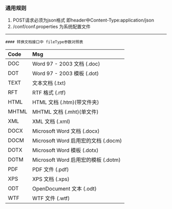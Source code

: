 ### 通用规则

1. POST请求必须为json格式  即header中Content-Type:application/json
2. /conf/conf.properties 为系统配置文件  
--------

	#### 转换文档接口中 fileType参数对照表
| Code		|    Msg |
| :-------- | :--------|
|	DOC		|	Word 97 - 2003 文档 (.doc)   |
|	DOT		|	Word 97 - 2003 模板 (.dot)    |
|	TEXT	|	文本文档 (.txt)    |
|	RFT		|	RTF 格式 (.rtf)  |
|	HTML	|	HTML 文档 (.htm)(带文件夹)    |
|	MHTML	|	MHTML 文档 (.mht)(单文件)  |
|	XML		|	XML 文档 (.xml)    |
|	DOCX	|	Microsoft Word 文档 (.docx)    |
|	DOCM	|	Microsoft Word 启用宏的文档 (.docm)    |
|	DOTX	|	Microsoft Word 模板 (.dotx)   |
|	DOTM	|	Microsoft Word 启用宏的模板 (.dotm) |
|	PDF		|	PDF 文件 (.pdf)    |
|	XPS		|	XPS 文档 (.xps)   |
|	ODT		|	OpenDocument 文本 (.odt)    |
|	WTF		|	WTF 文件 (.wtf)  |
	
